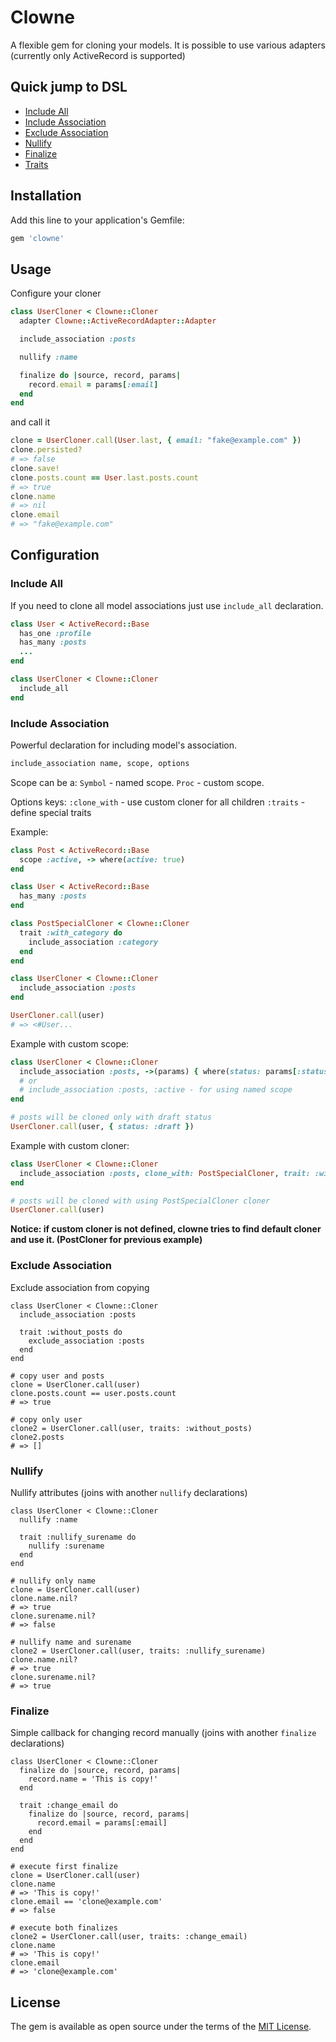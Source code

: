 # Clowne

A flexible gem for cloning your models.
It is possible to use various adapters (currently only ActiveRecord is supported)

## Quick jump to DSL

- [Include All](#include_all)
- [Include Association](#include_association)
- [Exclude Association](#exclude_association)
- [Nullify](#nullify)
- [Finalize](#finalize)
- [Traits](#traits)

## Installation

Add this line to your application's Gemfile:

```ruby
gem 'clowne'
```

## Usage

Configure your cloner

```ruby
class UserCloner < Clowne::Cloner
  adapter Clowne::ActiveRecordAdapter::Adapter

  include_association :posts

  nullify :name

  finalize do |source, record, params|
    record.email = params[:email]
  end
end
```

and call it

```ruby
clone = UserCloner.call(User.last, { email: "fake@example.com" })
clone.persisted?
# => false
clone.save!
clone.posts.count == User.last.posts.count
# => true
clone.name
# => nil
clone.email
# => "fake@example.com"
```

## Configuration

### <a name="include_all"></a>Include All

If you need to clone all model associations just use `include_all` declaration.

```ruby
class User < ActiveRecord::Base
  has_one :profile
  has_many :posts
  ...
end

class UserCloner < Clowne::Cloner
  include_all
end
```

### <a name="include_association"></a>Include Association

Powerful declaration for including model's association.

```ruby
include_association name, scope, options
```

Scope can be a:
`Symbol` - named scope.
`Proc` - custom scope.

Options keys:
`:clone_with` - use custom cloner for all children
`:traits` - define special traits

Example:

```ruby
class Post < ActiveRecord::Base
  scope :active, -> where(active: true)
end

class User < ActiveRecord::Base
  has_many :posts
end
```

```ruby
class PostSpecialCloner < Clowne::Cloner
  trait :with_category do
    include_association :category
  end
end

class UserCloner < Clowne::Cloner
  include_association :posts
end

UserCloner.call(user)
# => <#User...
```

Example with custom scope:

```ruby
class UserCloner < Clowne::Cloner
  include_association :posts, ->(params) { where(status: params[:status] }
  # or
  # include_association :posts, :active - for using named scope
end

# posts will be cloned only with draft status
UserCloner.call(user, { status: :draft })
```

Example with custom cloner:

```ruby
class UserCloner < Clowne::Cloner
  include_association :posts, clone_with: PostSpecialCloner, trait: :with_category
end

# posts will be cloned with using PostSpecialCloner cloner
UserCloner.call(user)
```

**Notice: if custom cloner is not defined, clowne tries to find default cloner and use it. (PostCloner for previous example)**

### <a name="exclude_association"></a>Exclude Association

Exclude association from copying

```
class UserCloner < Clowne::Cloner
  include_association :posts

  trait :without_posts do
    exclude_association :posts
  end
end

# copy user and posts
clone = UserCloner.call(user)
clone.posts.count == user.posts.count
# => true

# copy only user
clone2 = UserCloner.call(user, traits: :without_posts)
clone2.posts
# => []
```

### <a name="nullify"></a>Nullify

Nullify attributes (joins with another `nullify` declarations)

```
class UserCloner < Clowne::Cloner
  nullify :name

  trait :nullify_surename do
    nullify :surename
  end
end

# nullify only name
clone = UserCloner.call(user)
clone.name.nil?
# => true
clone.surename.nil?
# => false

# nullify name and surename
clone2 = UserCloner.call(user, traits: :nullify_surename)
clone.name.nil?
# => true
clone.surename.nil?
# => true
```

### <a name="finalize"></a>Finalize

Simple callback for changing record manually (joins with another `finalize` declarations)

```
class UserCloner < Clowne::Cloner
  finalize do |source, record, params|
    record.name = 'This is copy!'
  end

  trait :change_email do
    finalize do |source, record, params|
      record.email = params[:email]
    end
  end
end

# execute first finalize
clone = UserCloner.call(user)
clone.name
# => 'This is copy!'
clone.email == 'clone@example.com'
# => false

# execute both finalizes
clone2 = UserCloner.call(user, traits: :change_email)
clone.name
# => 'This is copy!'
clone.email
# => 'clone@example.com'
```

## License

The gem is available as open source under the terms of the [MIT License](http://opensource.org/licenses/MIT).
